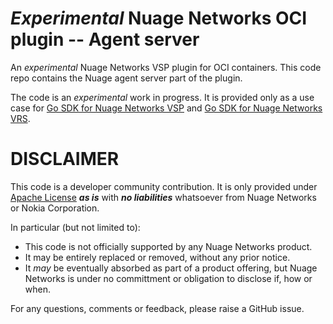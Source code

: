 # _Experimental_ Nuage Networks OCI plugin -- Agent server 

An _experimental_ Nuage Networks VSP plugin for OCI containers. This code repo contains the Nuage agent server part of the plugin. 

The code is an _experimental_ work in progress. It is provided only as a use case for [Go SDK for Nuage Networks VSP](https://github.com/nuagenetworks/vspk-go/) and [Go SDK for Nuage Networks VRS](https://github.com/nuagenetworks/libvrsdk/).


# DISCLAIMER

This code is a developer community contribution. It is only provided under [Apache License](./LICENSE.md) **_as is_** with **_no liabilities_** whatsoever from Nuage Networks or Nokia Corporation.

In particular (but not limited to):
- This code is not officially supported by any Nuage Networks product.
- It may be entirely replaced or removed, without any prior notice.
- It _may_ be eventually absorbed as part of a product offering, but Nuage Networks is under no committment or obligation to disclose if, how or when.

For any questions, comments or feedback, please raise a GitHub issue.
